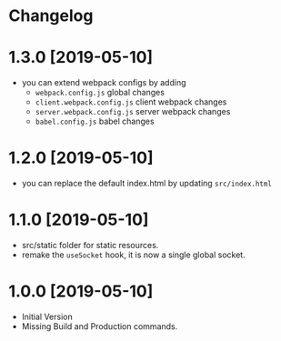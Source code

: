 # Changelog

# 1.3.0 [2019-05-10]
- you can extend webpack configs by adding
  - `webpack.config.js` global changes
  - `client.webpack.config.js` client webpack changes
  - `server.webpack.config.js` server webpack changes
  - `babel.config.js` babel changes

# 1.2.0 [2019-05-10]
- you can replace the default index.html by updating `src/index.html`

# 1.1.0 [2019-05-10]
- src/static folder for static resources.
- remake the `useSocket` hook, it is now a single global socket.

# 1.0.0 [2019-05-10]
- Initial Version
- Missing Build and Production commands.
